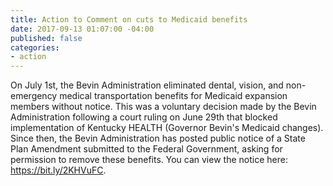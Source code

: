 ```yaml
---
title: Action to Comment on cuts to Medicaid benefits
date: 2017-09-13 01:07:00 -04:00
published: false
categories:
- action
---
```


On July 1st, the Bevin Administration eliminated dental, vision, and non-emergency medical transportation benefits for Medicaid expansion members without notice. This was a voluntary decision made by the Bevin Administration following a court ruling on June 29th that blocked implementation of Kentucky HEALTH (Governor Bevin's Medicaid changes). 
Since then, the Bevin Administration has posted public notice of a State Plan Amendment submitted to the Federal Government, asking for permission to remove these benefits. You can view the notice here: https://bit.ly/2KHVuFC. 
